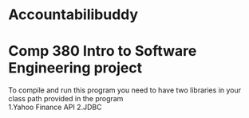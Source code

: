 # Accountabilibuddy
# Comp 380 Intro to Software Engineering project
To compile and run this program you need to have two libraries in your class path provided in the program  
1.Yahoo Finance API
2.JDBC
